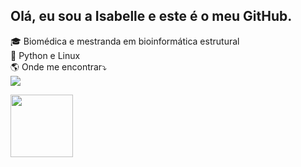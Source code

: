 ## Olá, eu sou a Isabelle e este é o meu GitHub.
<p> 
<div>    
🎓 Biomédica e mestranda em bioinformática estrutural <br>
🌱 Python e Linux <br>
🌎 Onde me encontrar⤵️ <br>
 <a href="#" alt="Linkedin">
  <a href="https://www.linkedin.com/in/isabelleap" target="_blank"><img src="https://img.shields.io/badge/-LinkedIn-%230077B5?style=for-the-badge&logo=linkedin&logoColor=white" target="_blank"></a> 
</p>
</div>
<p>
<a href="https://github.com/IsabelleAP">
<img height="100em" src="https://github-readme-stats.vercel.app/api/top-langs/?username=IsabelleAP&layout=compact&langs_count=7&theme=dark"/>
</div>

</p> 
